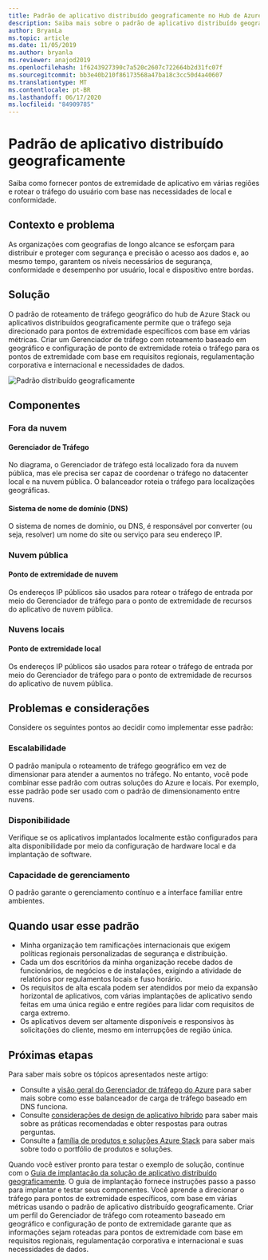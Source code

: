 ```yaml
---
title: Padrão de aplicativo distribuído geograficamente no Hub de Azure Stack
description: Saiba mais sobre o padrão de aplicativo distribuído geograficamente para a borda inteligente usando o Azure e o Hub de Azure Stack.
author: BryanLa
ms.topic: article
ms.date: 11/05/2019
ms.author: bryanla
ms.reviewer: anajod2019
ms.openlocfilehash: 1f6243927390c7a520c2607c722664b2d31fc07f
ms.sourcegitcommit: bb3e40b210f86173568a47ba18c3cc50d4a40607
ms.translationtype: MT
ms.contentlocale: pt-BR
ms.lasthandoff: 06/17/2020
ms.locfileid: "84909785"
---
```

# <a name="geo-distributed-app-pattern"></a>Padrão de aplicativo distribuído geograficamente

Saiba como fornecer pontos de extremidade de aplicativo em várias regiões e rotear o tráfego do usuário com base nas necessidades de local e conformidade.

## <a name="context-and-problem"></a>Contexto e problema

As organizações com geografias de longo alcance se esforçam para distribuir e proteger com segurança e precisão o acesso aos dados e, ao mesmo tempo, garantem os níveis necessários de segurança, conformidade e desempenho por usuário, local e dispositivo entre bordas.

## <a name="solution"></a>Solução

O padrão de roteamento de tráfego geográfico do hub de Azure Stack ou aplicativos distribuídos geograficamente permite que o tráfego seja direcionado para pontos de extremidade específicos com base em várias métricas. Criar um Gerenciador de tráfego com roteamento baseado em geográfico e configuração de ponto de extremidade roteia o tráfego para os pontos de extremidade com base em requisitos regionais, regulamentação corporativa e internacional e necessidades de dados.

![Padrão distribuído geograficamente](media/pattern-geo-distributed/geo-distribution.png)

## <a name="components"></a>Componentes

### <a name="outside-the-cloud"></a>Fora da nuvem

#### <a name="traffic-manager"></a>Gerenciador de Tráfego

No diagrama, o Gerenciador de tráfego está localizado fora da nuvem pública, mas ele precisa ser capaz de coordenar o tráfego no datacenter local e na nuvem pública. O balanceador roteia o tráfego para localizações geográficas.

#### <a name="domain-name-system-dns"></a>Sistema de nome de domínio (DNS)

O sistema de nomes de domínio, ou DNS, é responsável por converter (ou seja, resolver) um nome do site ou serviço para seu endereço IP.

### <a name="public-cloud"></a>Nuvem pública

#### <a name="cloud-endpoint"></a>Ponto de extremidade de nuvem

Os endereços IP públicos são usados para rotear o tráfego de entrada por meio do Gerenciador de tráfego para o ponto de extremidade de recursos do aplicativo de nuvem pública.  

### <a name="local-clouds"></a>Nuvens locais

#### <a name="local-endpoint"></a>Ponto de extremidade local

Os endereços IP públicos são usados para rotear o tráfego de entrada por meio do Gerenciador de tráfego para o ponto de extremidade de recursos do aplicativo de nuvem pública.

## <a name="issues-and-considerations"></a>Problemas e considerações

Considere os seguintes pontos ao decidir como implementar esse padrão:

### <a name="scalability"></a>Escalabilidade

O padrão manipula o roteamento de tráfego geográfico em vez de dimensionar para atender a aumentos no tráfego. No entanto, você pode combinar esse padrão com outras soluções do Azure e locais. Por exemplo, esse padrão pode ser usado com o padrão de dimensionamento entre nuvens.

### <a name="availability"></a>Disponibilidade

Verifique se os aplicativos implantados localmente estão configurados para alta disponibilidade por meio da configuração de hardware local e da implantação de software.

### <a name="manageability"></a>Capacidade de gerenciamento

O padrão garante o gerenciamento contínuo e a interface familiar entre ambientes.

## <a name="when-to-use-this-pattern"></a>Quando usar esse padrão

- Minha organização tem ramificações internacionais que exigem políticas regionais personalizadas de segurança e distribuição.
- Cada um dos escritórios da minha organização recebe dados de funcionários, de negócios e de instalações, exigindo a atividade de relatórios por regulamentos locais e fuso horário.
- Os requisitos de alta escala podem ser atendidos por meio da expansão horizontal de aplicativos, com várias implantações de aplicativo sendo feitas em uma única região e entre regiões para lidar com requisitos de carga extremo.
- Os aplicativos devem ser altamente disponíveis e responsivos às solicitações do cliente, mesmo em interrupções de região única.

## <a name="next-steps"></a>Próximas etapas

Para saber mais sobre os tópicos apresentados neste artigo:

- Consulte a [visão geral do Gerenciador de tráfego do Azure](/azure/traffic-manager/traffic-manager-overview) para saber mais sobre como esse balanceador de carga de tráfego baseado em DNS funciona.
- Consulte [considerações de design de aplicativo híbrido](overview-app-design-considerations.md) para saber mais sobre as práticas recomendadas e obter respostas para outras perguntas.
- Consulte a [família de produtos e soluções Azure Stack](/azure-stack) para saber mais sobre todo o portfólio de produtos e soluções.

Quando você estiver pronto para testar o exemplo de solução, continue com o [Guia de implantação da solução de aplicativo distribuído geograficamente](solution-deployment-guide-geo-distributed.md). O guia de implantação fornece instruções passo a passo para implantar e testar seus componentes. Você aprende a direcionar o tráfego para pontos de extremidade específicos, com base em várias métricas usando o padrão de aplicativo distribuído geograficamente. Criar um perfil do Gerenciador de tráfego com roteamento baseado em geográfico e configuração de ponto de extremidade garante que as informações sejam roteadas para pontos de extremidade com base em requisitos regionais, regulamentação corporativa e internacional e suas necessidades de dados.
